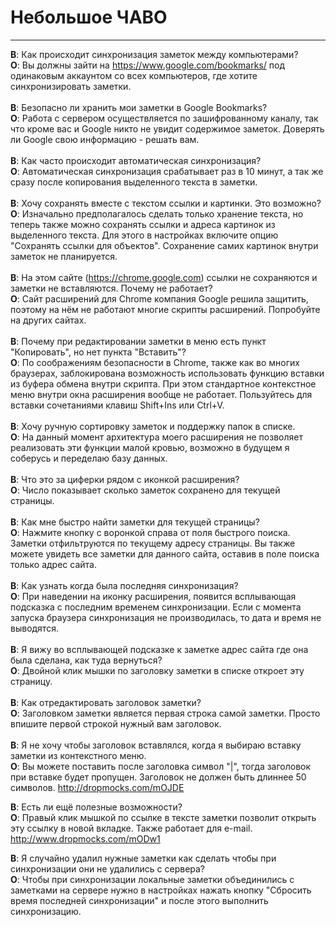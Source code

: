 # Небольшое ЧАВО #

---


**В**: Как происходит синхронизация заметок между компьютерами?<br>
<b>О</b>: Вы должны зайти на <a href='https://www.google.com/bookmarks/'>https://www.google.com/bookmarks/</a> под одинаковым аккаунтом со всех компьютеров, где хотите синхронизировать заметки.<br>
<br>
<b>В</b>: Безопасно ли хранить мои заметки в Google Bookmarks?<br>
<b>О</b>: Работа с сервером осуществляется по зашифрованному каналу, так что кроме вас и Google никто не увидит содержимое заметок. Доверять ли Google свою информацию - решать вам.<br>
<br>
<b>В</b>: Как часто происходит автоматическая синхронизация?<br>
<b>О</b>: Автоматическая синхронизация срабатывает раз в 10 минут, а так же сразу после копирования выделенного текста в заметки.<br>
<br>
<b>В</b>: Хочу сохранять вместе с текстом ссылки и картинки. Это возможно?<br>
<b>О</b>: Изначально предполагалось cделать только хранение текста, но теперь также можно сохранять ссылки и адреса картинок из выделенного текста. Для этого в настройках включите опцию "Сохранять ссылки для объектов". Сохранение самих картинок внутри заметок не планируется.<br>
<br>
<b>В</b>: На этом сайте (<a href='https://chrome.google.com'>https://chrome.google.com</a>) ссылки не сохраняются и заметки не вставляются. Почему не работает?<br>
<b>О</b>: Сайт расширений для Chrome компания Google решила защитить, поэтому на нём не работают многие скрипты расширений. Попробуйте на других сайтах.<br>
<br>
<b>В</b>: Почему при редактировании заметки в меню есть пункт "Копировать", но нет пункта "Вставить"?<br>
<b>О</b>: По соображениям безопасности в Chrome, также как во многих браузерах, заблокирована возможность использовать функцию вставки из буфера обмена внутри скрипта. При этом стандартное контекстное меню внутри окна расширения вообще не работает. Пользуйтесь для вставки сочетаниями клавиш Shift+Ins или Ctrl+V.<br>
<br>
<b>В</b>: Хочу ручную сортировку заметок и поддержку папок в списке.<br>
<b>О</b>: На данный момент архитектура моего расширения не позволяет реализовать эти функции малой кровью, возможно в будущем я соберусь и переделаю базу данных.<br>
<br>
<b>В</b>: Что это за циферки рядом с иконкой расширения?<br>
<b>О</b>: Число показывает сколько заметок сохранено для текущей страницы.<br>
<br>
<b>В</b>: Как мне быстро найти заметки для текущей страницы?<br>
<b>О</b>: Нажмите кнопку с воронкой справа от поля быстрого поиска. Заметки отфильтруются по текущему адресу страницы. Вы также можете увидеть все заметки для данного сайта, оставив в поле поиска только адрес сайта.<br>
<br>
<b>В</b>: Как узнать когда была последняя синхронизация?<br>
<b>О</b>: При наведении на иконку расширения, появится всплывающая подсказка с последним временем синхронизации. Если с момента запуска браузера синхронизация не производилась, то дата и время не выводятся.<br>
<br>
<b>В</b>: Я вижу во всплывающей подсказке к заметке адрес сайта где она была сделана, как туда вернуться?<br>
<b>О</b>: Двойной клик мышки по заголовку заметки в списке откроет эту страницу.<br>
<br>
<b>В</b>: Как отредактировать заголовок заметки?<br>
<b>О</b>: Заголовком заметки является первая строка самой заметки. Просто впишите первой строкой нужный вам заголовок.<br>
<br>
<b>В</b>: Я не хочу чтобы заголовок вставлялся, когда я выбираю вставку заметки из контекстного меню.<br>
<b>О</b>: Вы можете поставить после заголовка символ "|", тогда заголовок при вставке будет пропущен. Заголовок не должен быть длиннее 50 символов. <a href='http://dropmocks.com/mOJDE'>http://dropmocks.com/mOJDE</a>

<b>В</b>: Есть ли ещё полезные возможности?<br>
<b>О</b>: Правый клик мышкой по ссылке в тексте заметки позволит открыть эту ссылку в новой вкладке. Также работает для e-mail. <a href='http://www.dropmocks.com/mODw1'>http://www.dropmocks.com/mODw1</a>

<b>В</b>: Я случайно удалил нужные заметки как сделать чтобы при синхронизации они не удалились с сервера?<br>
<b>О</b>: Чтобы при синхронизации локальные заметки объединились с заметками на сервере нужно в настройках нажать кнопку "Сбросить время последней синхронизации" и после этого выполнить синхронизацию.